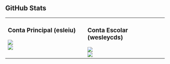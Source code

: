 ## GitHub Stats

<table>
  <tr>
    <td width="50%" valign="top">
      <h3>Conta Principal (esleiu)</h3>
      <img src="https://github-readme-stats.vercel.app/api?username=esleiu&show_icons=true&include_all_commits=true&hide_title=true" />
      <br/>
      <img src="https://github-readme-stats.vercel.app/api/top-langs/?username=esleiu&layout=compact&langs_count=6" />
    </td>
    <td width="50%" valign="top">
      <h3>Conta Escolar (wesleycds)</h3>
      <img src="https://github-readme-stats.vercel.app/api?username=wesleycds&show_icons=true&include_all_commits=true&hide_title=true" />
      <br/>
      <img src="https://github-readme-stats.vercel.app/api/top-langs/?username=wesleycds&layout=compact&langs_count=6" />
    </td>
  </tr>
</table>
